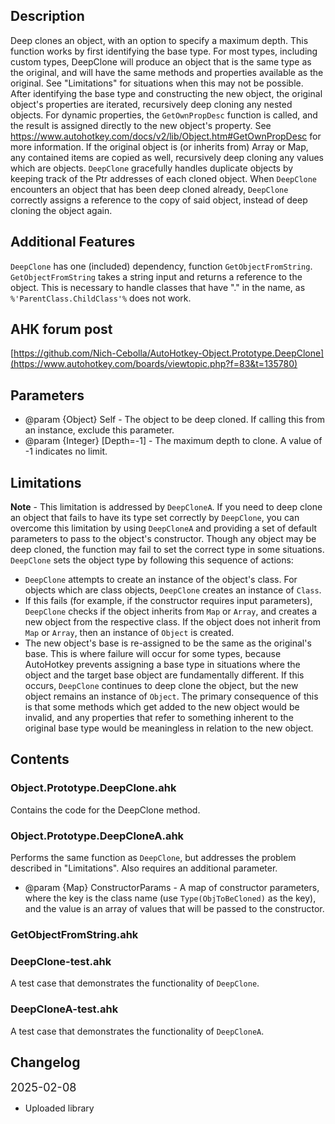 ## Description
Deep clones an object, with an option to specify a maximum depth.
This function works by first identifying the base type. For most types, including custom types, DeepClone will produce an object that is the same type as the original, and will have the same methods and properties available as the original. See "Limitations" for situations when this may not be possible.
After identifying the base type and constructing the new object, the original object's properties are iterated, recursively deep cloning any nested objects. For dynamic properties, the `GetOwnPropDesc` function is called, and the result is assigned directly to the new object's property. See https://www.autohotkey.com/docs/v2/lib/Object.htm#GetOwnPropDesc for more information.
If the original object is (or inherits from) Array or Map, any contained items are copied as well, recursively deep cloning any values which are objects.
`DeepClone` gracefully handles duplicate objects by keeping track of the Ptr addresses of each cloned object. When `DeepClone` encounters an object that has been deep cloned already, `DeepClone` correctly assigns a reference to the copy of said object, instead of deep cloning the object again.

## Additional Features
`DeepClone` has one (included) dependency, function `GetObjectFromString`. `GetObjectFromString` takes a string input and returns a reference to the object. This is necessary to handle classes that have "." in the name, as `%'ParentClass.ChildClass'%` does not work.

## AHK forum post
[https://github.com/Nich-Cebolla/AutoHotkey-Object.Prototype.DeepClone](https://www.autohotkey.com/boards/viewtopic.php?f=83&t=135780)

## Parameters
- @param {Object} Self - The object to be deep cloned. If calling this from an instance, exclude this parameter.
- @param {Integer} [Depth=-1]  - The maximum depth to clone. A value of -1 indicates no limit.

## Limitations
**Note** - This limitation is addressed by `DeepCloneA`. If you need to deep clone an object that fails to have its type set correctly by `DeepClone`, you can overcome this limitation by using `DeepCloneA` and providing a set of default parameters to pass to the object's constructor.
Though any object may be deep cloned, the function may fail to set the correct type in some situations. `DeepClone` sets the object type by following this sequence of actions:
- `DeepClone` attempts to create an instance of the object's class. For objects which are class objects, `DeepClone` creates an instance of `Class`.
- If this fails (for example, if the constructor requires input parameters), `DeepClone` checks if the object inherits from `Map` or `Array`, and creates a new object from the respective class. If the object does not inherit from `Map` or `Array`, then an instance of `Object` is created.
- The new object's base is re-assigned to be the same as the original's base. This is where failure will occur for some types, because AutoHotkey prevents assigning a base type in situations where the object and the target base object are fundamentally different. If this occurs, `DeepClone` continues to deep clone the object, but the new object remains an instance of `Object`. The primary consequence of this is that some methods which get added to the new object would be invalid, and any properties that refer to something inherent to the original base type would be meaningless in relation to the new object.

## Contents

### Object.Prototype.DeepClone.ahk
Contains the code for the DeepClone method.

### Object.Prototype.DeepCloneA.ahk
Performs the same function as `DeepClone`, but addresses the problem described in "Limitations". Also requires an additional parameter.
- @param {Map} ConstructorParams - A map of constructor parameters, where the key is the class name (use `Type(ObjToBeCloned)` as the key), and the value is an array of values that will be passed to the constructor.

### GetObjectFromString.ahk

### DeepClone-test.ahk
A test case that demonstrates the functionality of `DeepClone`.

### DeepCloneA-test.ahk
A test case that demonstrates the functionality of `DeepCloneA`.

## Changelog
<span style="font-size:18;">2025-02-08
- Uploaded library
